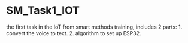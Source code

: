 # SM_Task1_IOT
the first task in the IoT from smart methods training, includes 2 parts: 1. convert the voice to text. 2. algorithm to set up ESP32.
